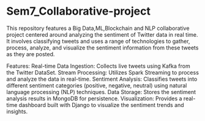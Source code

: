 # Sem7_Collaborative-project

This repository features a Big Data,ML,Blockchain and NLP collaborative project centered around analyzing the sentiment of Twitter data in real time. It involves classifying tweets and uses a range of technologies to gather, process, analyze, and visualize the sentiment information from these tweets as they are posted.


Features:
Real-time Data Ingestion: Collects live tweets using Kafka from the Twitter DataSet.
Stream Processing: Utilizes Spark Streaming to process and analyze the data in real-time.
Sentiment Analysis: Classifies tweets into different sentiment categories (positive, negative, neutral) using natural language processing (NLP) techniques.
Data Storage: Stores the sentiment analysis results in MongoDB for persistence.
Visualization: Provides a real-time dashboard built with Django to visualize the sentiment trends and insights.
